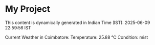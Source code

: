 # My Project

This content is dynamically generated in Indian Time (IST): 2025-06-09 22:59:56 IST


Current Weather in Coimbatore:
Temperature: 25.88 °C
Condition: mist
